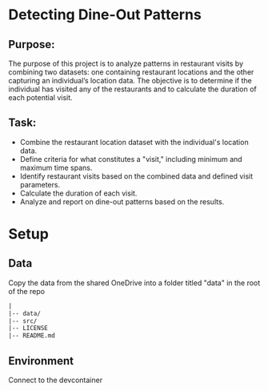 # Detecting Dine-Out Patterns

## Purpose:

The purpose of this project is to analyze patterns in restaurant visits by combining two datasets:
one containing restaurant locations and the other capturing an individual’s location data. The
objective is to determine if the individual has visited any of the restaurants and to calculate the
duration of each potential visit.

## Task:

- Combine the restaurant location dataset with the individual's location data.
- Define criteria for what constitutes a "visit," including minimum and maximum time
  spans.
- Identify restaurant visits based on the combined data and defined visit parameters.
- Calculate the duration of each visit.
- Analyze and report on dine-out patterns based on the results.

# Setup

## Data

Copy the data from the shared OneDrive into a folder titled "data" in the root of the repo

```txt
|
|-- data/
|-- src/
|-- LICENSE
|-- README.md
```

## Environment

Connect to the devcontainer
